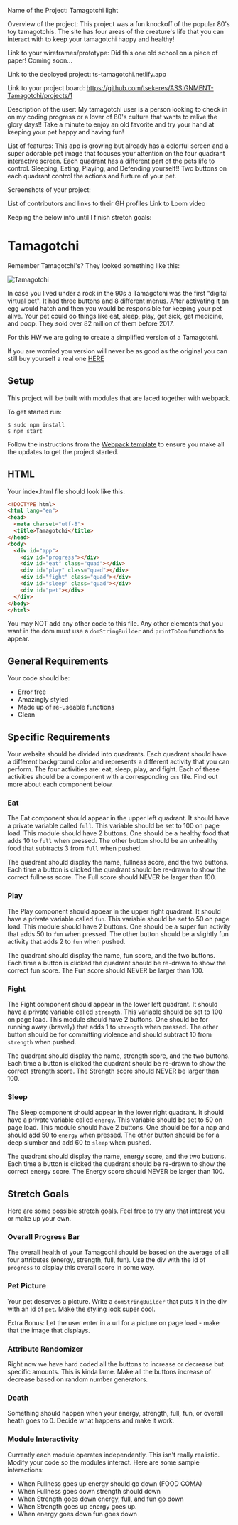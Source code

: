 Name of the Project:
Tamagotchi light

Overview of the project:
This project was a fun knockoff of the popular 80's toy tamagotchis. The site has four areas of the creature's life that you can interact with to keep your tamagotchi happy and healthy!

Link to your wireframes/prototype:
Did this one old school on a piece of paper! Coming soon...

Link to the deployed project:
ts-tamagotchi.netlify.app

Link to your project board:
https://github.com/tsekeres/ASSIGNMENT-Tamagotchi/projects/1

Description of the user:
My tamagotchi user is a person looking to check in on my coding progress or a lover of 80's culture that wants to relive the glory days!! Take a minute to enjoy an old favorite and try your hand at keeping your pet happy and having fun!

List of features:
This app is growing but already has a colorful screen and a super adorable pet image that focuses your attention on the four quadrant interactive screen. Each quadrant has a different part of the pets life to control. Sleeping, Eating, Playing, and Defending yourself!! Two buttons on each quadrant control the actions and furture of your pet.

Screenshots of your project:

List of contributors and links to their GH profiles
Link to Loom video




Keeping the below info until I finish stretch goals:

# Tamagotchi
Remember Tamagotchi's?  They looked something like this:

![Tamagotchi](./tamagotchi.jpg)

In case you lived under a rock in the 90s a Tamagotchi was the first "digital virtual pet".  It had three buttons and 8 different menus.  After activating it an egg would hatch and then you would be responsible for keeping your pet alive.  Your pet could do things like eat, sleep, play, get sick, get medicine, and poop.  They sold over 82 million of them before 2017.

For this HW we are going to create a simplified version of a Tamagotchi.

If you are worried you version will never be as good as the original you can still buy yourself a real one [HERE](https://www.bandai.com/tamagotchi/)

## Setup
This project will be built with modules that are laced together with webpack.

To get started run:
```
$ sudo npm install
$ npm start
```

Follow the instructions from the [Webpack template](https://github.com/nss-nightclass-projects/webpack-template/blob/master/README.md) to ensure you make all the updates to get the project started.

## HTML
Your index.html file should look like this:
```html
<!DOCTYPE html>
<html lang="en">
<head>
  <meta charset="utf-8">
  <title>Tamagotchi</title>
</head>
<body>
  <div id="app">
    <div id="progress"></div>
    <div id="eat" class="quad"></div>
    <div id="play" class="quad"></div>
    <div id="fight" class="quad"></div>
    <div id="sleep" class="quad"></div>
    <div id="pet"></div>
  </div>
</body>
</html>
```
You may NOT add any other code to this file.  Any other elements that you want in the dom must use a `domStringBuilder` and `printToDom` functions to appear.

## General Requirements
Your code should be:
* Error free
* Amazingly styled
* Made up of re-useable functions
* Clean

## Specific Requirements
Your website should be divided into quadrants.  Each quadrant should have a different background color and represents a different activity that you can perform.  The four activities are: eat, sleep, play, and fight.  Each of these activities should be a component with a corresponding `css` file.  Find out more about each component below.

### Eat
The Eat component should appear in the upper left quadrant.  It should have a private variable called `full`.  This variable should be set to 100 on page load.  This module should have 2 buttons.  One should be a healthy food that adds 10 to `full` when pressed.  The other button should be an unhealthy food that subtracts 3 from `full` when pushed.

The quadrant should display the name, fullness score, and the two buttons. Each time a button is clicked the quadrant should be re-drawn to show the correct fullness score. The Full score should NEVER be larger than 100.

### Play
The Play component should appear in the upper right quadrant.  It should have a private variable called `fun`.  This variable should be set to 50 on page load.  This module should have 2 buttons.  One should be a super fun activity that adds 50 to `fun` when pressed.  The other button should be a slightly fun activity that adds 2 to `fun` when pushed.

The quadrant should display the name, fun score, and the two buttons. Each time a button is clicked the quadrant should be re-drawn to show the correct fun score. The Fun score should NEVER be larger than 100.

### Fight
The Fight component should appear in the lower left quadrant.  It should have a private variable called `strength`.  This variable should be set to 100 on page load.  This module should have 2 buttons.  One should be for running away (bravely) that adds 1 to `strength` when pressed.  The other button should be for committing violence and should subtract 10 from `strength` when pushed.

The quadrant should display the name, strength score, and the two buttons. Each time a button is clicked the quadrant should be re-drawn to show the correct strength score. The Strength score should NEVER be larger than 100.

### Sleep
The Sleep component should appear in the lower right quadrant.  It should have a private variable called `energy`.  This variable should be set to 50 on page load.  This module should have 2 buttons.  One should be for a nap and should add 50 to `energy` when pressed.  The other button should be for a deep slumber and add 60 to `sleep` when pushed.

The quadrant should display the name, energy score, and the two buttons. Each time a button is clicked the quadrant should be re-drawn to show the correct energy score.  The Energy score should NEVER be larger than 100.

## Stretch Goals
Here are some possible stretch goals. Feel free to try any that interest you or make up your own.

### Overall Progress Bar
The overall health of your Tamagochi should be based on the average of all four attributes (energy, strength, full, fun).  Use the div with the id of `progress` to display this overall score in some way.

### Pet Picture
Your pet deserves a picture.  Write a `domStringBuilder` that puts it in the div with an id of `pet`.  Make the styling look super cool.

Extra Bonus:  Let the user enter in a url for a picture on page load - make that the image that displays.

### Attribute Randomizer
Right now we have hard coded all the buttons to increase or decrease but specific amounts.  This is kinda lame.  Make all the buttons increase of decrease based on random number generators.

### Death
Something should happen when your energy, strength, full, fun, or overall heath goes to 0.  Decide what happens and make it work.

### Module Interactivity
Currently each module operates independently.  This isn't really realistic.  Modify your code so the modules interact.  Here are some sample interactions:
* When Fullness goes up energy should go down (FOOD COMA)
* When Fullness goes down strength should down
* When Strength goes down energy, full, and fun go down
* When Strength goes up energy goes up.
* When energy goes down fun goes down
